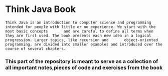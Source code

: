 # Think Java Book

    Think Java is an introduction to computer science and programming intended for people with little or no experience. We start with the most basic concepts       and are careful to define all terms when they are first used. The book presents each new idea in a logical progression. Larger topics, like recursion and       object-oriented programming, are divided into smaller examples and introduced over the course of several chapters.
    
### This part of the repository is meant to serve as a collection of all important notes,pieces of code and exercises from the book
